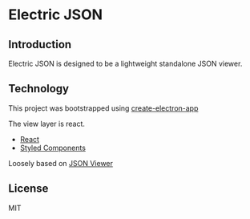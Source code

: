 # Electric JSON 

## Introduction

Electric JSON is designed to be a lightweight standalone JSON viewer.

## Technology

This project was bootstrapped using [create-electron-app](https://www.electronforge.io/)

The view layer is react.
- [React](https://reactjs.org/)
- [Styled Components](https://github.com/styled-components/styled-components)

Loosely based on [JSON Viewer](https://github.com/Secretmapper/jsonviewer)

## License

MIT
